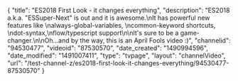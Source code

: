 {
    "title": "ES2018 First Look - it changes everything",
    "description": "ES2018 a.k.a. \"ESSuper-Next\" is out and it is awesome.\nIt has powerful new features like \nalways-global-variables, \ncommon-keyword shortcuts, \ndot-syntax,\nflow\/typescript support\n\nIt's sure to be a game-changer.\n\nOh...and by the way, this is an April Fools video :)",
    "channelid": "94530477",
    "videoid": "87530570",
    "date_created": "1490994596",
    "date_modified": "1491007411",
    "type": "tvpage",
    "layout": "channelVideo",
    "url": "\/test-channel-z\/es2018-first-look-it-changes-everything\/94530477-87530570"
}
